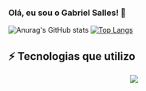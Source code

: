 ### Olá, eu sou o Gabriel Salles! 👋

![Anurag's GitHub stats](https://github-readme-stats-sigma-five.vercel.app/api?username=gabdsalles&show_icons=true&theme=dark)
[![Top Langs](https://github-readme-stats-sigma-five.vercel.app/api/top-langs/?username=gabdsalles&hide_progress=true&theme=dark)](https://github.com/anuraghazra/github-readme-stats)

## ⚡ Tecnologias que utilizo


<p align="center">
  <a href="https://skillicons.dev">
    <img src="https://skillicons.dev/icons?i=python,java,c,dart" />
  </a>
</p>
